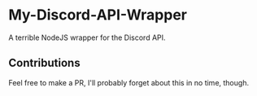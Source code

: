 # My-Discord-API-Wrapper

A terrible NodeJS wrapper for the Discord API.

## Contributions

Feel free to make a PR, I'll probably forget about this in no time, though.
